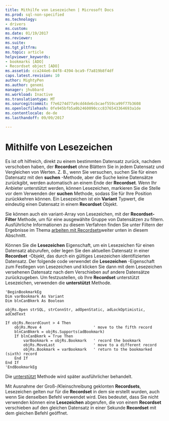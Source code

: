 ```yaml
---
title: Mithilfe von Lesezeichen | Microsoft Docs
ms.prod: sql-non-specified
ms.technology:
- drivers
ms.custom: 
ms.date: 01/19/2017
ms.reviewer: 
ms.suite: 
ms.tgt_pltfrm: 
ms.topic: article
helpviewer_keywords:
- bookmarks [ADO]
- Recordset object [ADO]
ms.assetid: cca244e6-84f8-4394-bca9-f7a819b8f4df
caps.latest.revision: 10
author: MightyPen
ms.author: genemi
manager: jhubbard
ms.workload: Inactive
ms.translationtype: MT
ms.sourcegitcommit: f7e6274d77a9cdd4de6cbcaef559ca99f77b3608
ms.openlocfilehash: 0fe945bfb5a0b2460090ccc8376543364693a1de
ms.contentlocale: de-de
ms.lasthandoff: 09/09/2017

---
```

# <a name="using-bookmarks"></a>Mithilfe von Lesezeichen
Es ist oft hilfreich, direkt zu einem bestimmten Datensatz zurück, nachdem verschoben haben, der **Recordset** ohne Blättern Sie in jedem Datensatz und Vergleichen von Werten. Z. B., wenn Sie versuchen, suchen Sie für einen Datensatz mit den **suchen** -Methode, aber die Suche keine Datensätze zurückgibt, werden automatisch an einem Ende der **Recordset**. Wenn Ihr Anbieter unterstützt werden, können Lesezeichen, markieren Sie die Stelle vor dem Verwenden der **suchen** Methode, sodass Sie für Ihre Position zurückkehren können. Ein Lesezeichen ist ein **Variant** Typwert, die eindeutig einen Datensatz in einem **Recordset** Objekt.  
  
 Sie können auch ein variant-Array von Lesezeichen, mit der **Recordset-Filter** Methode, um für eine ausgewählte Gruppe von Datensätzen zu filtern. Ausführliche Informationen zu diesem Verfahren finden Sie unter Filtern der Ergebnisse im Thema [arbeiten mit Recordsets](../../../ado/guide/data/working-with-recordsets.md)weiter unten in diesem Abschnitt.  
  
 Können Sie die **Lesezeichen** Eigenschaft, um ein Lesezeichen für einen Datensatz abzurufen, oder legen Sie den aktuellen Datensatz in einer **Recordset** -Objekt, das durch ein gültiges Lesezeichen identifizierten Datensatz. Der folgende code verwendet die **Lesezeichen** -Eigenschaft zum Festlegen von Lesezeichen und klicken Sie dann mit dem Lesezeichen versehenen Datensatz nach dem Verschieben auf andere Datensätze zurückzugeben. Um festzustellen, ob Ihre **Recordset** unterstützt Lesezeichen, verwenden die **unterstützt** Methode.  
  
```  
'BeginBookmarkEg  
Dim varBookmark As Variant  
Dim blnCanBkmrk As Boolean  
  
objRs.Open strSQL, strConnStr, adOpenStatic, adLockOptimistic, adCmdText  
  
If objRs.RecordCount > 4 Then  
    objRs.Move 4                       ' move to the fifth record  
    blnCanBkmrk = objRs.Supports(adBookmark)  
    If blnCanBkmrk = True Then  
        varBookmark = objRs.Bookmark   ' record the bookmark  
        objRs.MoveLast                 ' move to a different record  
        objRs.Bookmark = varBookmark   ' return to the bookmarked (sixth) record  
    End If  
End If  
'EndBookmarkEg  
```  
  
 Die [unterstützt](../../../ado/reference/ado-api/supports-method.md) Methode wird später ausführlicher behandelt.  
  
 Mit Ausnahme der Groß-/Kleinschreibung geklonten **Recordsets**, Lesezeichen gelten nur für die **Recordset** in dem sie erstellt wurden, auch wenn Sie denselben Befehl verwendet wird. Dies bedeutet, dass Sie nicht verwenden können eine **Lesezeichen** abgerufen, die von einem **Recordset** verschieben auf den gleichen Datensatz in einer Sekunde **Recordset** mit dem gleichen Befehl geöffnet.

